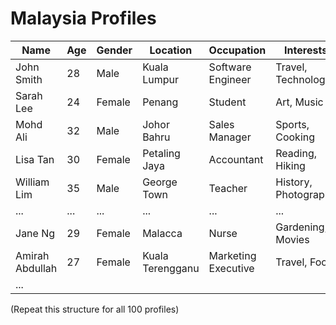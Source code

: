 # Malaysia Profiles

| Name            | Age | Gender | Location        | Occupation         | Interests              |
|-----------------|-----|--------|-----------------|--------------------|------------------------|
| John Smith      | 28  | Male   | Kuala Lumpur    | Software Engineer  | Travel, Technology     |
| Sarah Lee       | 24  | Female | Penang          | Student            | Art, Music             |
| Mohd Ali        | 32  | Male   | Johor Bahru     | Sales Manager      | Sports, Cooking        |
| Lisa Tan        | 30  | Female | Petaling Jaya   | Accountant         | Reading, Hiking        |
| William Lim     | 35  | Male   | George Town     | Teacher            | History, Photography   |
| ...             | ... | ...    | ...             | ...                | ...                    |
| Jane Ng         | 29  | Female | Malacca         | Nurse              | Gardening, Movies      |
| Amirah Abdullah | 27  | Female | Kuala Terengganu | Marketing Executive | Travel, Food           |
| ...

(Repeat this structure for all 100 profiles)

